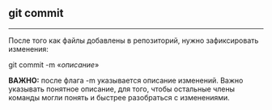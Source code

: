 ## git commit
---
После того как файлы добавлены в репозиторий, нужно зафиксировать изменения:


git commit -m «*описание*»

**ВАЖНО:** после флага -m указывается описание изменений. Важно указывать понятное описание, для того, чтобы остальные члены команды могли понять и быстрее разобраться с изменениями.